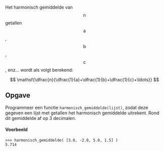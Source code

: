 Het harmonisch gemiddelde van $$\mathsf{n}$$ getallen $$\mathsf{a}$$, $$\mathsf{b}$$, $$\mathsf{c}$$, enz... wordt als volgt berekend:

$$
\mathsf{\dfrac{n}{\dfrac{1}{a}+\dfrac{1}{b}+\dfrac{1}{c}+\ldots}}
$$

## Opgave

Programmeer een functie `harmonisch_gemiddelde(lijst)`, zodat deze gegeven een lijst met getallen het harmonisch gemiddelde uitrekent. Rond dit gemiddelde af op 3 decimalen.

#### Voorbeeld

```
>>> harmonisch_gemiddelde( [3.0, -2.0, 5.0, 1.5] )
5.714
```